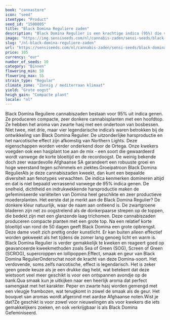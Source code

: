 ```yaml
---
book: "cannastore"
icon: "seed"
itemtype: "Product"
seed_id: "1500005"
title: "Black Domina Reguliere zaden"
description: "Black Domina Regulier is een krachtige indica (95%) die vergelijkbaar is met narcotica. Het gebladerte heeft een kenmerkende pigmentatie."
image: "https://img.sensiseeds.com/nl/cannabis-zaden/sensi-seeds/black-domina-image.png"
slug: "/nl-black-domina-reguliere-zaden"
url: "https://sensiseeds.com/nl/cannabis-zaden/sensi-seeds/black-domina?a_aid=cannastore"
price: 105
currency: "eur"
number_of_seeds: 10
category: "Binnen"
flowering_min: 50
flowering_max: 55
strain_type: "Regular"
climate_zone: "Zonnig / mediterraan klimaat"
yield: "Grote oogst"
heigh_gain: "Compacte plant"
locale: "nl"
---
```

Black Domina Reguliere cannabiszaden bestaan voor 95% uit indica genen. Ze produceren compacte, zeer donkere cannabisplanten met een hoofdtop. Ze hebben het aroma van zwarte hasj met een ondertoon van bosbessen. Niet twee, niet drie, maar vier legendarische indica’s waren betrokken bij de ontwikkeling van Black Domina Regulier. De uitzonderlijke harsproductie en het narcotische effect zijn afkomstig van Northern Lights. Deze eigenschappen worden verder onderkend door de Ortega. Onze kwekers voegden ook een hasjplant toe aan de mix - een soort die gewaardeerd wordt vanwege de korte bloeitijd en de recordoogst. De weinig bekende doch zeer waardevolle Afghaanse SA garandeert een robuuste groei en hoge weerstand tegen schimmels en ziektes.Groeipatroon Black Domina RegulierAls je deze cannabiszaden kweekt, dan kunt een bepaalde diversiteit aan fenotypes verwachten. De indica kenmerken domineren altijd en dat is niet bepaald verrassend vanwege de 95% indica genen. De snelheid, dichtheid en indrukwekkende harsproductie maken de gefeminiseerde variëteiten van Domina heel geschikte en zeer productieve moederplanten. Het eerste dat je merkt aan de Black Domina Regulier? De donkere kleur natuurlijk, waar de naam aan ontleend is. De zwartgroene bladeren zijn net zo oogstrelend als de donkerpaarse strepen op de toppen, die bedekt zijn met een glanzende laag trichomen. Deze cannabiszaden produceren compacte planten met een grote top. Na een relatief korte bloeitijd van rond de 50 dagen geeft Black Domina een grote opbrengst. Deze dame voelt zich prettig onder kunstlicht. Er kan buiten alleen effectief worden gekweekt als het tijdens de zomer lang genoeg licht en warm is. Black Domina Regulier is verder gemakkelijk te kweken en reageert goed op geavanceerde kweekmethoden zoals Sea of Green (SOG), Screen of Green (SCROG), supercroppen en lollipoppen.Effect, smaak en geur van Black Domina RegulierOnderschat nooit de kracht van deze Domina-soort. Het verdovende, soms zelfs narcotische, effect is legendarisch. Het is zeker geen goede keuze als je een drukke dag hebt, wat betekent dat deze wietsoort veel meer geschikt is voor een ontspannen avondje op de bank.Qua smaak kun je uitkijken naar een heerlijk aroma dat perfect samengaat met het karakter. Peper en zwarte hasj worden gemengd met een vleugje frambozen, wat terugkomt in zowel de smaak als de geur. Het bouquet van aromas wordt afgerond met aardse Afghaanse noten.Wist je dat?Ze geschikt is voor zowel voor nieuwelingen als voor kwekers die iets gemakkelijkers zoeken, en ook verkrijgbaar is als Black Domina Gefeminiseerd.
